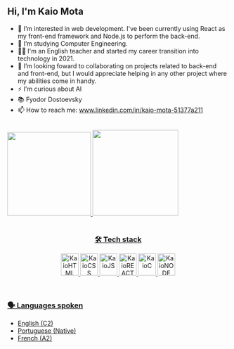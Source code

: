 ## Hi, I'm Kaio Mota

- 👀 I’m interested in web development. I've been currently using React as my front-end framework and Node.js to perform the back-end.
- 🌱 I’m studying Computer Engineering.
- 👨‍🏫 I'm an English teacher and started my career transition into technology in 2021.
- 🤝 I’m looking foward to collaborating on projects related to back-end and front-end, but I would appreciate helping in any other project where my abilities come in handy.
- ⚡ I'm curious about AI
- 📚 Fyodor Dostoevsky
- 📫 How to reach me: www.linkedin.com/in/kaio-mota-51377a211

<br>
<div >
  <a href="https://github.com/kaio-mota18">
  <img height="190em" src="https://github-readme-stats.vercel.app/api/?username=kaio-mota18&layout=compact&show_icons=true&theme=solarized-dark"/>
  <img height="195em" src="https://github-readme-stats.vercel.app/api/top-langs/?username=kaio-mota18&layout=compact&langs_count=16&theme=solarized-dark"/>
<div/><br>

<h3 align="center"> 🛠️ Tech stack </h3>
    
<div display="block" align="center">
  <img width="40" height="50" alt="KaioHTML" src="https://cdn.jsdelivr.net/gh/devicons/devicon/icons/html5/html5-original.svg" />
  <img  width="40" height="50" alt="KaioCSS" src="https://cdn.jsdelivr.net/gh/devicons/devicon/icons/css3/css3-original.svg"/>
  <img  width="40" height="50" alt="KaioJS" src="https://cdn.jsdelivr.net/gh/devicons/devicon/icons/javascript/javascript-original.svg" />
  <img  width="40" height="50" alt="KaioREACT" src="https://cdn.jsdelivr.net/gh/devicons/devicon/icons/react/react-original-wordmark.svg" />
  <img  width="40" height="50" alt="KaioC" src="https://cdn.jsdelivr.net/gh/devicons/devicon/icons/c/c-plain.svg" />  
  <img  width="40" height="50" alt="KaioNODE" src="https://cdn.jsdelivr.net/gh/devicons/devicon/icons/mongodb/mongodb-original-wordmark.svg" />
  
<div/>
  
<br><h3 align="start">🗣 Languages spoken</h3>
<div align="start" font-size="16"> 
  <ul>
    <li>English  (C2)</li>
    <li>Portuguese (Native)</li>
    <li>French (A2)</li>

  <ul/> 
<div/>
